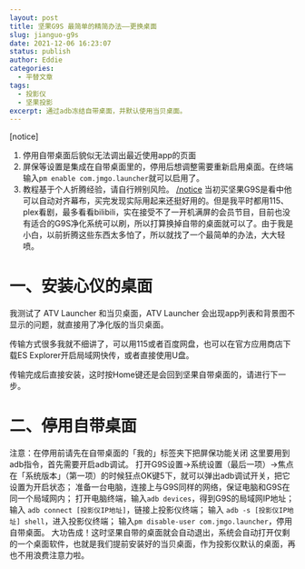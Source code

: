 ```yaml
---
layout: post
title: 坚果G9S 最简单的精简办法——更换桌面
slug: jianguo-g9s
date: 2021-12-06 16:23:07
status: publish
author: Eddie
categories: 
  - 平替文章
tags:
  - 投影仪
  - 坚果投影
excerpt: 通过adb冻结自带桌面，并默认使用当贝桌面。
---
```

[notice] 
1. 停用自带桌面后貌似无法调出最近使用app的页面
2. 屏保等设置是集成在自带桌面里的，停用后想调整需要重新启用桌面。在终端输入`pm enable com.jmgo.launcher`就可以启用了。
3. 教程基于个人折腾经验，请自行辨别风险。
[/notice]()
当初买坚果G9S是看中他可以自动对齐幕布，买完发现实际用起来还挺好用的。但是我平时都用115、plex看剧，最多看看bilibili，实在接受不了一开机满屏的会员节目，目前也没有适合的G9S净化系统可以刷，所以打算换掉自带的桌面就可以了。由于我是小白，以前折腾这些东西太多怕了，所以就找了一个最简单的办法，大大轻喷。

# 一、安装心仪的桌面
我测试了 ATV Launcher 和当贝桌面，ATV Launcher 会出现app列表和背景图不显示的问题，就直接用了净化版的当贝桌面。

传输方式很多我就不细讲了，可以用115或者百度网盘，也可以在官方应用商店下载ES Explorer开启局域网快传，或者直接使用U盘。

传输完成后直接安装，这时按Home键还是会回到坚果自带桌面的，请进行下一步。

# 二、停用自带桌面
注意：在停用前请先在自带桌面的「我的」标签夹下把屏保功能关闭
这里要用到adb指令，首先需要开启adb调试。
打开G9S设置→系统设置（最后一项）→焦点在「系统版本」（第一项）的时候狂点OK键5下，就可以弹出adb调试开关，把它设置为开启状态；
准备一台电脑，连接上与G9S同样的网络，保证电脑和G9S在同一个局域网内；
打开电脑终端，输入`adb devices`，得到G9S的局域网IP地址；
输入 `adb connect [投影仪IP地址]`，链接上投影仪终端；
输入 `adb -s [投影仪IP地址] shell`，进入投影仪终端；
输入`pm disable-user com.jmgo.launcher`，停用自带桌面。
大功告成！这时坚果自带的桌面就会自动退出，系统会自动打开仅剩的一个桌面软件，也就是我们提前安装好的当贝桌面，作为投影仪默认的桌面，再也不用浪费注意力啦。


